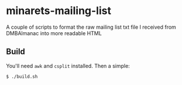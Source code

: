 # minarets-mailing-list

A couple of scripts to format the raw mailing list txt file I received from DMBAlmanac into more readable HTML

## Build

You'll need `awk` and `csplit` installed. Then a simple:
```
$ ./build.sh
```

